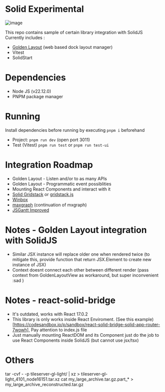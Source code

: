 # Solid Experimental

![image](https://github.com/user-attachments/assets/b11ad314-cbf2-474f-adee-a2266975cd4e)

This repo contains sample of certain library integration with SolidJS
Currently includes :
- [Golden Layout](https://github.com/golden-layout/golden-layout) (web based dock layout manager)
- Vitest
- SolidStart

# Dependencies

- Node JS (v22.12.0)
- PNPM package manager

# Running
Install dependencies before running by executing `pnpm i` beforehand
- Project: `pnpm run dev` (open port 3011)
- Test (Vitest) `pnpm run test` or `pnpm run test-ui`

# Integration Roadmap
- Golden Layout - Listen and/or to as many APIs
- Golden Layout - Programmatic event possiblities
- Mounting React Components and interact with it
- [Solid Gridstack](https://github.com/FelixWieland/solid-gridstack) or [gridstack.js](https://github.com/gridstack/gridstack.js)
- [Winbox](https://github.com/nextapps-de/winbox)
- [maxgraph](https://maxgraph.github.io/) (continuation of mxgraph)
- [JSGantt Improved](https://github.com/jsGanttImproved/jsgantt-improved/)

# Notes - Golden Layout integration with SolidJS
- Similar JSX instance will replace older one when rendered twice (to mitigate this, provide function that return JSX.Element to create new instance of JSX)
- Context doesnt connect each other between different render (pass context from GoldenLayoutView as workaround, but super inconvenient :sad )

# Notes - react-solid-bridge
- It's outdated, works with React 17.0.2
- This library is only works inside React Enviroment. (See this example)[https://codesandbox.io/p/sandbox/react-solid-bridge-solid-app-router-7wowh], Pay attention to index.js file
- Just manually mounting ReactDOM and its Component just do the job to use React Components inside SolidJS (but cannot use jsx/tsx)

# Others
 tar -cvf - -p tileserver-gl-light/ | xz > tileserver-gl-light_4101_node16151.tar.xz
 cat my_large_archive.tar.gz.part_* > my_large_archive_reconstructed.tar.gz